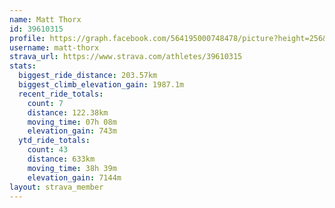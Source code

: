 ```yaml
---
name: Matt Thorx
id: 39610315
profile: https://graph.facebook.com/564195000748478/picture?height=256&width=256
username: matt-thorx
strava_url: https://www.strava.com/athletes/39610315
stats:
  biggest_ride_distance: 203.57km
  biggest_climb_elevation_gain: 1987.1m
  recent_ride_totals:
    count: 7
    distance: 122.38km
    moving_time: 07h 08m
    elevation_gain: 743m
  ytd_ride_totals:
    count: 43
    distance: 633km
    moving_time: 38h 39m
    elevation_gain: 7144m
layout: strava_member
--- 
```


